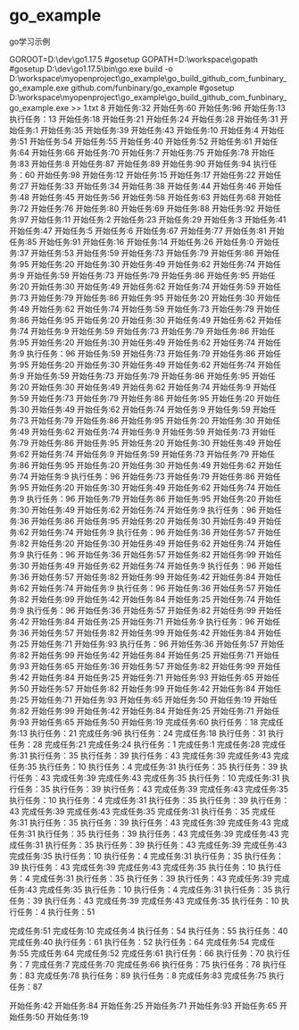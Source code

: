 # go_example
go学习示例


GOROOT=D:\dev\go1.17.5 #gosetup
GOPATH=D:\workspace\gopath #gosetup
D:\dev\go1.17.5\bin\go.exe build -o D:\workspace\myopenproject\go_example\go_build_github_com_funbinary_go_example.exe github.com/funbinary/go_example #gosetup
D:\workspace\myopenproject\go_example\go_build_github_com_funbinary_go_example.exe >> 1.txt
8
开始任务:32
开始任务:60
开始任务:96
开始任务:13
执行任务：13
开始任务:18
开始任务:21
开始任务:24
开始任务:28
开始任务:31
开始任务:1
开始任务:35
开始任务:39
开始任务:43
开始任务:10
开始任务:4
开始任务:51
开始任务:54
开始任务:55
开始任务:40
开始任务:52
开始任务:61
开始任务:64
开始任务:66
开始任务:70
开始任务:7
开始任务:75
开始任务:78
开始任务:83
开始任务:8
开始任务:87
开始任务:89
开始任务:90
开始任务:94
执行任务：60
开始任务:98
开始任务:12
开始任务:15
开始任务:17
开始任务:22
开始任务:27
开始任务:33
开始任务:34
开始任务:38
开始任务:44
开始任务:46
开始任务:48
开始任务:45
开始任务:56
开始任务:58
开始任务:63
开始任务:68
开始任务:72
开始任务:76
开始任务:80
开始任务:69
开始任务:88
开始任务:92
开始任务:97
开始任务:11
开始任务:2
开始任务:23
开始任务:29
开始任务:3
开始任务:41
开始任务:47
开始任务:5
开始任务:6
开始任务:67
开始任务:77
开始任务:81
开始任务:85
开始任务:91
开始任务:16
开始任务:14
开始任务:26
开始任务:0
开始任务:37
开始任务:53
开始任务:59
开始任务:73
开始任务:79
开始任务:86
开始任务:95
开始任务:20
开始任务:30
开始任务:49
开始任务:62
开始任务:74
开始任务:9
开始任务:59
开始任务:73
开始任务:79
开始任务:86
开始任务:95
开始任务:20
开始任务:30
开始任务:49
开始任务:62
开始任务:74
开始任务:59
开始任务:73
开始任务:79
开始任务:86
开始任务:95
开始任务:20
开始任务:30
开始任务:49
开始任务:62
开始任务:74
开始任务:59
开始任务:73
开始任务:79
开始任务:86
开始任务:95
开始任务:20
开始任务:30
开始任务:49
开始任务:62
开始任务:74
开始任务:9
开始任务:59
开始任务:73
开始任务:79
开始任务:86
开始任务:95
开始任务:20
开始任务:30
开始任务:49
开始任务:62
开始任务:74
开始任务:9
执行任务：96
开始任务:59
开始任务:73
开始任务:79
开始任务:86
开始任务:95
开始任务:20
开始任务:30
开始任务:49
开始任务:62
开始任务:74
开始任务:9
开始任务:59
开始任务:73
开始任务:79
开始任务:86
开始任务:95
开始任务:20
开始任务:30
开始任务:49
开始任务:62
开始任务:74
开始任务:9
开始任务:59
开始任务:73
开始任务:79
开始任务:86
开始任务:95
开始任务:20
开始任务:30
开始任务:49
开始任务:62
开始任务:74
开始任务:9
开始任务:59
开始任务:73
开始任务:79
开始任务:86
开始任务:95
开始任务:20
开始任务:30
开始任务:49
开始任务:62
开始任务:74
开始任务:9
开始任务:59
开始任务:73
开始任务:79
开始任务:86
开始任务:95
开始任务:20
开始任务:30
开始任务:49
开始任务:62
开始任务:74
开始任务:9
开始任务:59
开始任务:73
开始任务:79
开始任务:86
开始任务:95
开始任务:20
开始任务:30
开始任务:49
开始任务:62
开始任务:74
开始任务:9
执行任务：96
开始任务:73
开始任务:79
开始任务:86
开始任务:95
开始任务:20
开始任务:30
开始任务:49
开始任务:62
开始任务:74
开始任务:9
执行任务：96
开始任务:79
开始任务:86
开始任务:95
开始任务:20
开始任务:30
开始任务:49
开始任务:62
开始任务:74
开始任务:9
执行任务：96
开始任务:36
开始任务:86
开始任务:95
开始任务:20
开始任务:30
开始任务:49
开始任务:62
开始任务:74
开始任务:9
执行任务：96
开始任务:36
开始任务:57
开始任务:82
开始任务:20
开始任务:30
开始任务:49
开始任务:62
开始任务:74
开始任务:9
执行任务：96
开始任务:36
开始任务:57
开始任务:82
开始任务:99
开始任务:30
开始任务:49
开始任务:62
开始任务:74
开始任务:9
执行任务：96
开始任务:36
开始任务:57
开始任务:82
开始任务:99
开始任务:42
开始任务:84
开始任务:62
开始任务:74
开始任务:9
执行任务：96
开始任务:36
开始任务:57
开始任务:82
开始任务:99
开始任务:42
开始任务:84
开始任务:25
开始任务:74
开始任务:9
执行任务：96
开始任务:36
开始任务:57
开始任务:82
开始任务:99
开始任务:42
开始任务:84
开始任务:25
开始任务:71
开始任务:9
执行任务：96
开始任务:36
开始任务:57
开始任务:82
开始任务:99
开始任务:42
开始任务:84
开始任务:25
开始任务:71
开始任务:93
执行任务：96
开始任务:36
开始任务:57
开始任务:82
开始任务:99
开始任务:42
开始任务:84
开始任务:25
开始任务:71
开始任务:93
开始任务:65
开始任务:36
开始任务:57
开始任务:82
开始任务:99
开始任务:42
开始任务:84
开始任务:25
开始任务:71
开始任务:93
开始任务:65
开始任务:50
开始任务:57
开始任务:82
开始任务:99
开始任务:42
开始任务:84
开始任务:25
开始任务:71
开始任务:93
开始任务:65
开始任务:50
开始任务:19
开始任务:82
开始任务:99
开始任务:42
开始任务:84
开始任务:25
开始任务:71
开始任务:93
开始任务:65
开始任务:50
开始任务:19
完成任务:60
执行任务：18
完成任务:13
执行任务：21
完成任务:96
执行任务：24
完成任务:18
执行任务：31
执行任务：28
完成任务:21
完成任务:24
执行任务：1
完成任务:1
完成任务:28
完成任务:31
执行任务：35
执行任务：39
执行任务：43
完成任务:39
完成任务:43
完成任务:35
执行任务：10
执行任务：4
完成任务:31
执行任务：35
执行任务：39
执行任务：43
完成任务:39
完成任务:43
完成任务:35
执行任务：10
完成任务:31
执行任务：35
执行任务：39
执行任务：43
完成任务:39
完成任务:43
完成任务:35
执行任务：10
执行任务：4
完成任务:31
执行任务：35
执行任务：39
执行任务：43
完成任务:39
完成任务:43
完成任务:35
完成任务:31
执行任务：35
完成任务:31
执行任务：35
执行任务：39
执行任务：43
完成任务:39
完成任务:43
完成任务:31
执行任务：35
执行任务：39
执行任务：43
完成任务:39
完成任务:43
完成任务:31
执行任务：35
执行任务：39
执行任务：43
完成任务:39
完成任务:43
完成任务:35
执行任务：10
执行任务：4
完成任务:31
执行任务：35
执行任务：39
执行任务：43
完成任务:39
完成任务:43
完成任务:35
执行任务：10
执行任务：4
完成任务:31
执行任务：35
执行任务：39
执行任务：43
完成任务:39
完成任务:43
完成任务:35
执行任务：10
执行任务：4
完成任务:31
执行任务：35
执行任务：39
执行任务：43
完成任务:39
完成任务:43
完成任务:35
执行任务：10
执行任务：4
执行任务：51










完成任务:51
完成任务:10
完成任务:4
执行任务：54
执行任务：55
执行任务：40
完成任务:40
执行任务：61
执行任务：52
执行任务：64
完成任务:54
完成任务:55
完成任务:64
完成任务:52
完成任务:61
执行任务：66
执行任务：70
执行任务：7
完成任务:7
完成任务:70
完成任务:66
执行任务：75
执行任务：78
执行任务：83
完成任务:78
执行任务：89
执行任务：8
完成任务:83
完成任务:75
执行任务：87

开始任务:42
开始任务:84
开始任务:25
开始任务:71
开始任务:93
开始任务:65
开始任务:50
开始任务:19

           


